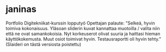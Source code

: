 # janinas
Portfolio
Digitekniikat-kurssin lopputyö
Opettajan palaute: 
"Selkeä, hyvin toimiva kokonaisuus. Yläsoan sliderin kuvat kannattaa muotoilla / 
valita niin että ne ovat samankokoisia. Nyt korkeuserot olivat suuria ja haittasi hieman käyttökokemusta. 
Muut osiot toimivat hyvin. Testausraportti oli hyvin tehty."
(Slaideri on tästä versiosta poistettu)
